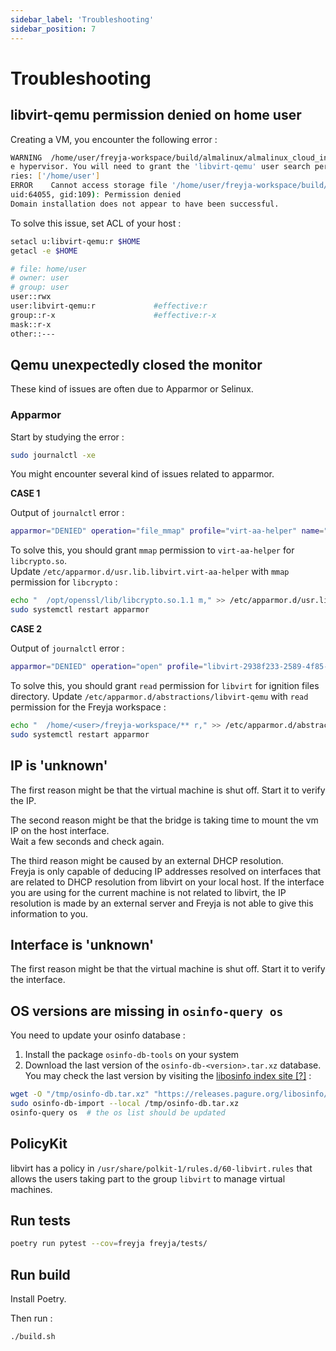 ```yaml
---
sidebar_label: 'Troubleshooting'
sidebar_position: 7
---
```


# Troubleshooting

## libvirt-qemu permission denied on home user

Creating a VM, you encounter the following error :

```sh
WARNING  /home/user/freyja-workspace/build/almalinux/almalinux_cloud_init.iso may not be accessible by th
e hypervisor. You will need to grant the 'libvirt-qemu' user search permissions for the following directo
ries: ['/home/user']                                
ERROR    Cannot access storage file '/home/user/freyja-workspace/build/image/image_snapshot' (as 
uid:64055, gid:109): Permission denied                                                                   
Domain installation does not appear to have been successful.
```

To solve this issue, set ACL of your host :

```sh
setacl u:libvirt-qemu:r $HOME
getacl -e $HOME

# file: home/user
# owner: user
# group: user
user::rwx
user:libvirt-qemu:r             #effective:r
group::r-x                      #effective:r-x
mask::r-x
other::---
```

## Qemu unexpectedly closed the monitor

These kind of issues are often due to Apparmor or Selinux.

### Apparmor

Start by studying the error :

```sh
sudo journalctl -xe
```

You might encounter several kind of issues related to apparmor.

**CASE 1**

Output of `journalctl` error :

```sh
apparmor="DENIED" operation="file_mmap" profile="virt-aa-helper" name="/opt/openssl/lib/libcrypto.so
```

To solve this, you should grant `mmap` permission to `virt-aa-helper` for `libcrypto.so`.  
Update `/etc/apparmor.d/usr.lib.libvirt.virt-aa-helper` with `mmap` permission for `libcrypto` :

```sh
echo "  /opt/openssl/lib/libcrypto.so.1.1 m," >> /etc/apparmor.d/usr.lib.libvirt.virt-aa-helper
sudo systemctl restart apparmor
```

**CASE 2**

Output of `journalctl` error :

```sh
apparmor="DENIED" operation="open" profile="libvirt-2938f233-2589-4f85-9aa8-2f1cabd92dbf" name="~/freyja-workspace/build/myvm/provisioning.ign" pid=11837 comm="qemu-system-x86" requested_mask="r" denied_mask="r" fsuid=64055 ouid=1000
```

To solve this, you should grant `read` permission for `libvirt` for ignition files directory.
Update `/etc/apparmor.d/abstractions/libvirt-qemu` with `read` permission for the Freyja workspace :

```sh
echo "  /home/<user>/freyja-workspace/** r," >> /etc/apparmor.d/abstractions/libvirt-qemu
sudo systemctl restart apparmor
```

## IP is 'unknown'

The first reason might be that the virtual machine is shut off. Start it to verify the IP.

The second reason might be that the bridge is taking time to mount the vm IP on the host interface.  
Wait a few seconds and check again.

The third reason might be caused by an external DHCP resolution.  
Freyja is only capable of deducing IP addresses resolved on interfaces that are related to DHCP resolution from
libvirt on your local host. If the interface you are using for the current machine is not related to libvirt, the IP
resolution is made by an external server and Freyja is not able to give this information to you.

## Interface is 'unknown'

The first reason might be that the virtual machine is shut off. Start it to verify the interface.

## OS versions are missing in `osinfo-query os`

You need to update your osinfo database :

1. Install the package `osinfo-db-tools` on your system
2. Download the last version of the `osinfo-db-<version>.tar.xz` database. You may check the last version by visiting the [libosinfo index site \[?\]](https://releases.pagure.org/libosinfo/) :

```sh
wget -O "/tmp/osinfo-db.tar.xz" "https://releases.pagure.org/libosinfo/osinfo-db-20220214.tar.xz"
sudo osinfo-db-import --local /tmp/osinfo-db.tar.xz
osinfo-query os  # the os list should be updated 
```

## PolicyKit

libvirt has a policy in `/usr/share/polkit-1/rules.d/60-libvirt.rules` that allows the users taking part to the group
`libvirt` to manage virtual machines.

## Run tests

```sh
poetry run pytest --cov=freyja freyja/tests/
```

## Run build

Install Poetry.

Then run :

```sh
./build.sh
```